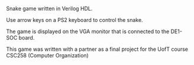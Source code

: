 Snake game written in Verilog HDL.

Use arrow keys on a PS2 keyboard to control the snake. 

The game is displayed on the VGA monitor that is connected to the DE1-SOC board.

This game was written with a partner as a final project for the UofT course CSC258 (Computer Organization)
